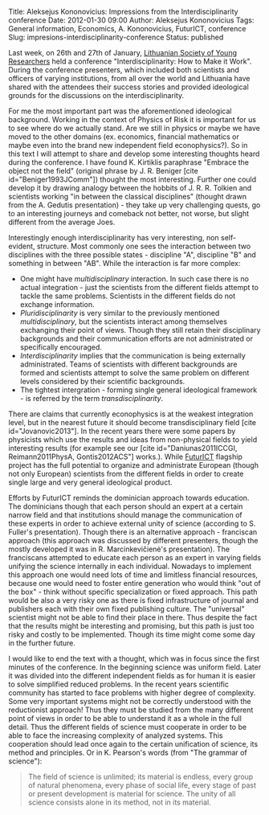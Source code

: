 Title: Aleksejus Kononovicius: Impressions from the Interdisciplinarity conference
Date: 2012-01-30 09:00
Author: Aleksejus Kononovicius
Tags: General information, Economics, A. Kononovicius, FuturICT, conference
Slug: impresions-interdisciplinarity-conference
Status: published

Last week,
on 26th and 27th of January, [Lithuanian Society of Young
Researchers](http://ljms.lt) held a conference "Interdisciplinarity: How
to Make it Work". During the conference presenters, which included both
scientists and officers of varying institutions, from all over the world
and Lithuania have shared with the attendees their success stories and
provided ideological grounds for the discussions on the
interdisciplinarity.

For me the most important part was the aforementioned ideological
background. Working in the context of Physics of Risk it is important
for us to see where do we actually stand. Are we still in physics or
maybe we have moved to the other domains (ex. economics, financial
mathematics or maybe even into the brand new independent field
econophysics?). So in this text I will attempt to share and develop some
interesting thoughts heard during the conference.<!--more--> I have
found K. Kirtiklis paraphrase "Embrace the object not the field"
(original phrase by J. R. Beniger \[cite id="Beniger1993JComm"\])
thought the most interesting. Further one could develop it by drawing
analogy between the hobbits of J. R. R. Tolkien and scientists working
"in between the classical disciplines" (thought drawn from the A.
Gedutis presentation) - they take up very challenging quests, go to an
interesting journeys and comeback not better, not worse, but slight
different from the average Joes.

Interestingly enough interdisciplinarity has very interesting, non
self-evident, structure. Most commonly one sees the interaction between
two disciplines with the three possible states - discipline "A",
discipline "B" and something in between "AB". While the interaction is
far more complex:

-   One might have *multidisciplinary* interaction. In such case there
    is no actual integration - just the scientists from the different
    fields attempt to tackle the same problems. Scientists in the
    different fields do not exchange information.
-   *Pluridisciplinarity* is very similar to the previously mentioned
    *multidisciplinary*, but the scientists interact among themselves
    exchanging their point of views. Though they still retain their
    disciplinary backgrounds and their communication efforts are not
    administrated or specifically encouraged.
-   *Interdisciplinarity* implies that the communication is being
    externally administrated. Teams of scientists with different
    backgrounds are formed and scientists attempt to solve the same
    problem on different levels considered by their scientific
    backgrounds.
-   The tightest intergration - forming single general ideological
    framework - is referred by the term *transdisciplinarity*.

There are claims that currently econophysics is at the weakest
integration level, but in the nearest future it should become
transdisciplinary field \[cite id="Jovanovic2013"\]. In the recent years
there were some papers by physicists which use the results and ideas
from non-physical fields to yield interesting results (for example see
our \[cite id="Daniunas2011ICCGI, Reimann2011PhysA, Gontis2012ACS"\]
works.). While [FuturICT](http://www.futurict.eu) flagship project has
the full potential to organize and administrate European (though not
only European) scientists from the different fields in order to create
single large and very general ideological product.

Efforts by FuturICT reminds the dominician approach towards education.
The dominicians though that each person should an expert at a certain
narrow field and that institutions should manage the communication of
these experts in order to achieve external unity of science (according
to S. Fuller's presentation). Though there is an alternative approach -
franciscan approach (this approach was discussed by different
presenters, though the mostly developed it was in R. Marcinkevičienė's
presentation). The franciscans attempted to educate each person as an
expert in varying fields unifying the science internally in each
individual. Nowadays to implement this approach one would need lots of
time and limitless financial resources, because one would need to foster
entire generation who would think "out of the box" - think without
specific specialization or fixed approach. This path would be also a
very risky one as there is fixed infrastructure of journal and
publishers each with their own fixed publishing culture. The "universal"
scientist might not be able to find their place in there. Thus despite
the fact that the results might be interesting and promising, but this
path is just too risky and costly to be implemented. Though its time
might come some day in the further future.

I would like to end the text with a thought, which was in focus since
the first minutes of the conference. In the beginning science was
uniform field. Later it was divided into the different independent
fields as for human it is easier to solve simplified reduced problems.
In the recent years scientific community has started to face problems
with higher degree of complexity. Some very important systems might not
be correctly understood with the reductionist approach! Thus they must
be studied from the many different point of views in order to be able to
understand it as a whole in the full detail. Thus the different fields
of science must cooperate in order to be able to face the increasing
complexity of analyzed systems. This cooperation should lead once again
to the certain unification of science, its method and principles. Or in
K. Pearson's words (from "The grammar of science"):  

> The field of science is unlimited; its material is endless, every
> group of natural phenomena, every phase of social life, every stage of
> past or present development is material for science. The unity of all
> science consists alone in its method, not in its material.
